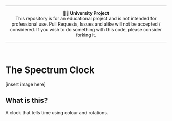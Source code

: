 <hr/>
<p align="center">
	<b>🧑‍🏫 University Project</b> <br/>
	This repository is for an educational project and is not intended for professional use. Pull Requests, Issues and alike will not be accepted / considered. If you wish to do something with this code, please consider forking it.
</p>
<hr/>
<br/>

# The Spectrum Clock

[insert image here]
## What is this?
A clock that tells time using colour and rotations.